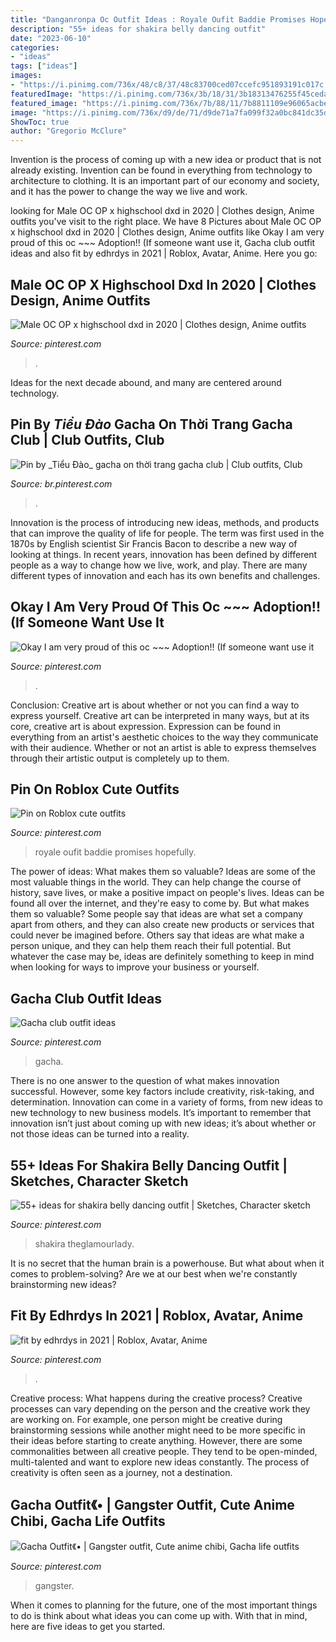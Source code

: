 ```yaml
---
title: "Danganronpa Oc Outfit Ideas : Royale Oufit Baddie Promises Hopefully"
description: "55+ ideas for shakira belly dancing outfit"
date: "2023-06-10"
categories:
- "ideas"
tags: ["ideas"]
images:
- "https://i.pinimg.com/736x/48/c8/37/48c83700ced07ccefc951893191c017c.jpg"
featuredImage: "https://i.pinimg.com/736x/3b/18/31/3b18313476255f45ceda2a2f9eb49a4a.jpg"
featured_image: "https://i.pinimg.com/736x/7b/88/11/7b8811109e96065acbe56899f58a2556.jpg"
image: "https://i.pinimg.com/736x/d9/de/71/d9de71a7fa099f32a0bc841dc35d4061.jpg"
ShowToc: true
author: "Gregorio McClure"
---
```



Invention is the process of coming up with a new idea or product that is not already existing. Invention can be found in everything from technology to architecture to clothing. It is an important part of our economy and society, and it has the power to change the way we live and work.

	

		
looking for Male OC OP x highschool dxd in 2020 | Clothes design, Anime outfits you've visit to the right place. We have 8 Pictures about Male OC OP x highschool dxd in 2020 | Clothes design, Anime outfits like Okay I am very proud of this oc ~~~ Adoption!! (If someone want use it, Gacha club outfit ideas and also fit by edhrdys in 2021 | Roblox, Avatar, Anime. Here you go:
		
    
## Male OC OP X Highschool Dxd In 2020 | Clothes Design, Anime Outfits

<img loading=lazy src="https://i.pinimg.com/736x/4b/75/0b/4b750be1f9f9369dc88502a816dbb890.jpg" onerror="this.onerror=null;this.src='https://tse2.mm.bing.net/th?id=OIP.X7z7VGe6ct10pMAacfy64gHaK_&amp;pid=15.1';" alt="Male OC OP x highschool dxd in 2020 | Clothes design, Anime outfits">

_Source: pinterest.com_

>. 

	

Ideas for the next decade abound, and many are centered around technology.

    
## Pin By _Tiểu Đào_ Gacha On Thời Trang Gacha Club | Club Outfits, Club

<img loading=lazy src="https://i.pinimg.com/736x/48/c8/37/48c83700ced07ccefc951893191c017c.jpg" onerror="this.onerror=null;this.src='https://tse1.mm.bing.net/th?id=OIP.1i7y3-5p7WBn8RGwBjmvEAHaHa&amp;pid=15.1';" alt="Pin by _Tiểu Đào_ gacha on thời trang gacha club | Club outfits, Club">

_Source: br.pinterest.com_

>. 

	

Innovation is the process of introducing new ideas, methods, and products that can improve the quality of life for people. The term was first used in the 1870s by English scientist Sir Francis Bacon to describe a new way of looking at things. In recent years, innovation has been defined by different people as a way to change how we live, work, and play. There are many different types of innovation and each has its own benefits and challenges.

    
## Okay I Am Very Proud Of This Oc ~~~ Adoption!! (If Someone Want Use It

<img loading=lazy src="https://i.pinimg.com/736x/7b/88/11/7b8811109e96065acbe56899f58a2556.jpg" onerror="this.onerror=null;this.src='https://tse1.mm.bing.net/th?id=OIP.7920Eq9LD0k2csOpwGeDRwHaMi&amp;pid=15.1';" alt="Okay I am very proud of this oc ~~~ Adoption!! (If someone want use it">

_Source: pinterest.com_

>. 

	

Conclusion: Creative art is about whether or not you can find a way to express yourself.
Creative art can be interpreted in many ways, but at its core, creative art is about expression. Expression can be found in everything from an artist's aesthetic choices to the way they communicate with their audience. Whether or not an artist is able to express themselves through their artistic output is completely up to them.

    
## Pin On Roblox Cute Outfits

<img loading=lazy src="https://i.pinimg.com/736x/41/d0/60/41d060f75869cc7c3a7846b8b827fa74.jpg" onerror="this.onerror=null;this.src='https://tse3.mm.bing.net/th?id=OIP.Kaq6v2O66roExlvthykfjQHaHa&amp;pid=15.1';" alt="Pin on Roblox cute outfits">

_Source: pinterest.com_

>royale oufit baddie promises hopefully. 

	

The power of ideas: What makes them so valuable?
Ideas are some of the most valuable things in the world. They can help change the course of history, save lives, or make a positive impact on people's lives. Ideas can be found all over the internet, and they're easy to come by. But what makes them so valuable? Some people say that ideas are what set a company apart from others, and they can also create new products or services that could never be imagined before. Others say that ideas are what make a person unique, and they can help them reach their full potential. But whatever the case may be, ideas are definitely something to keep in mind when looking for ways to improve your business or yourself.

    
## Gacha Club Outfit Ideas

<img loading=lazy src="https://i.pinimg.com/736x/54/e1/d6/54e1d6cc4a49edd7b134086fd30f3275.jpg" onerror="this.onerror=null;this.src='https://tse2.mm.bing.net/th?id=OIP.MHX-6aZe2ceqdMdrIXXoPAHaGr&amp;pid=15.1';" alt="Gacha club outfit ideas">

_Source: pinterest.com_

>gacha. 

	

There is no one answer to the question of what makes innovation successful. However, some key factors include creativity, risk-taking, and determination. Innovation can come in a variety of forms, from new ideas to new technology to new business models. It’s important to remember that innovation isn’t just about coming up with new ideas; it’s about whether or not those ideas can be turned into a reality.

    
## 55+ Ideas For Shakira Belly Dancing Outfit | Sketches, Character Sketch

<img loading=lazy src="https://i.pinimg.com/736x/40/d7/77/40d777800d503175bbebb53307278f48.jpg" onerror="this.onerror=null;this.src='https://tse2.mm.bing.net/th?id=OIP.Udw7wa2aet7BETGUJlBMBQAAAA&amp;pid=15.1';" alt="55+ ideas for shakira belly dancing outfit | Sketches, Character sketch">

_Source: pinterest.com_

>shakira theglamourlady. 

	

It is no secret that the human brain is a powerhouse. But what about when it comes to problem-solving? Are we at our best when we're constantly brainstorming new ideas?

    
## Fit By Edhrdys In 2021 | Roblox, Avatar, Anime

<img loading=lazy src="https://i.pinimg.com/736x/d9/de/71/d9de71a7fa099f32a0bc841dc35d4061.jpg" onerror="this.onerror=null;this.src='https://tse1.mm.bing.net/th?id=OIP.GPqVrZ3JpZJs3KqtJOmyrwHaOb&amp;pid=15.1';" alt="fit by edhrdys in 2021 | Roblox, Avatar, Anime">

_Source: pinterest.com_

>. 

	

Creative process: What happens during the creative process?
Creative processes can vary depending on the person and the creative work they are working on. For example, one person might be creative during brainstorming sessions while another might need to be more specific in their ideas before starting to create anything. However, there are some commonalities between all creative people. They tend to be open-minded, multi-talented and want to explore new ideas constantly. The process of creativity is often seen as a journey, not a destination.

    
## Gacha Outfit《• | Gangster Outfit, Cute Anime Chibi, Gacha Life Outfits

<img loading=lazy src="https://i.pinimg.com/736x/3b/18/31/3b18313476255f45ceda2a2f9eb49a4a.jpg" onerror="this.onerror=null;this.src='https://tse4.mm.bing.net/th?id=OIP.BZVNVeeoQRrb549-ph_fYgHaHh&amp;pid=15.1';" alt="Gacha Outfit《• | Gangster outfit, Cute anime chibi, Gacha life outfits">

_Source: pinterest.com_

>gangster. 

	

When it comes to planning for the future, one of the most important things to do is think about what ideas you can come up with. With that in mind, here are five ideas to get you started. 

